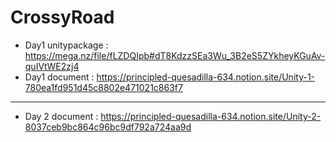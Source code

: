 # CrossyRoad

* Day1 unitypackage : https://mega.nz/file/fLZDQIpb#dT8KdzzSEa3Wu_3B2eS5ZYkheyKGuAv-quIVtWE2zj4
* Day1 document : https://principled-quesadilla-634.notion.site/Unity-1-780ea1fd951d45c8802e471021c863f7
----------------------------------------------------------------------------------------------------------------------
* Day 2 document : https://principled-quesadilla-634.notion.site/Unity-2-8037ceb9bc864c96bc9df792a724aa9d 